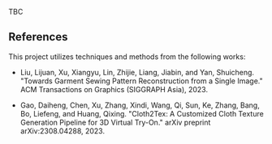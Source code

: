 TBC

## References

This project utilizes techniques and methods from the following works:

- Liu, Lijuan, Xu, Xiangyu, Lin, Zhijie, Liang, Jiabin, and Yan, Shuicheng. "Towards Garment Sewing Pattern Reconstruction from a Single Image." ACM Transactions on Graphics (SIGGRAPH Asia), 2023.
  
- Gao, Daiheng, Chen, Xu, Zhang, Xindi, Wang, Qi, Sun, Ke, Zhang, Bang, Bo, Liefeng, and Huang, Qixing. "Cloth2Tex: A Customized Cloth Texture Generation Pipeline for 3D Virtual Try-On." arXiv preprint arXiv:2308.04288, 2023.
